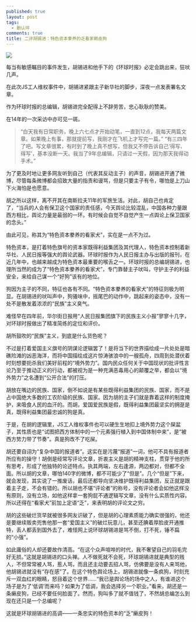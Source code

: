 ```yaml
---
published: true
layout: post
tags:
  - 删认坪
comments: true
title: 二评胡锡进：特色资本豢养的乏看家赖皮狗
---
```



![](http://img5.imgtn.bdimg.com/it/u=132146357,1320803820&fm=15&gp=0.jpg)

每当有敏感瞩目的事件发生，胡锡进和他手下的《环球时报》必定会跳出来，狂吠几声。

在此次JS工人维权事件中，胡锡进紧跟主子新华社的脚步，深夜一点发表署名文章。

作为环球时报的总编辑，胡锡进完全配得上不辞劳苦，忠心耿耿的赞美。

在14年的一次采访中亦可见一斑。

>“白天我有日常职务，晚上六七点才开始动笔，一直到12点，我每天两篇文章。如果晚上有事，那就提前写，我刚才在飞机上才写完一篇。”
“有三四年了吧。写文章很累，有时到了晚上真不想写，但我又不停告诉自己‘得写、得写’，基本没断一天。我当了9年总编辑，只请过一天假，因为那天我得动手术。”

为了更及时地让更多网友听到自己（代表其反动主子）的声音，胡锡进开通了微博，尽管每条微博都会招致大量的指责和谩骂，但是只要主子有令，哪怕是上刀山下火海怕是也愿意。

胡之所以这样，离不开其在南斯拉夫11年的军旅生活。对此，胡自己也肯定了，“当兵的人会有保卫这个国家的责任感，今天舆论比较混乱，中国各种力量跟西方相比，舆论力量是最弱的一环。有时候会自觉不自觉产生一点舆论上保卫国家的念头。”

由此可见，称其为“特色资本豢养的看家犬”，实在是一点不为过。

特色资本，是打着特色旗号的资本家既得利益集团及其代理人，特色资本控制着新华社、人民日报等强大的舆论武器。环球时报作为人民日报主办与出版的报刊，在近几年中，也越来越成为特色资本最重要的喉舌之一。环球时报的总编胡锡进，也理所当然的成为了“特色资本豢养的看家犬”，专门靠替主子吠叫，守护主子的利益安全，来给自己谋一个“好狗”该有的地位。

狗因为主子的不同，特征也各有不同。“特色资本豢养的看家犬”的特征则极为明显。在胡锡进的吠叫声中，狗骚味中，摇尾巴的动作中，跳起来的姿态中，没有一处不是散发着浓浓的“民族”主义臭气。

难怪早在四年前，华尔街日报用“人民日报集团旗下的民族主义小报”寥寥十几字，对环球时报做出了精准简练的定位和评价。

胡所鼓吹的“民族”主义，到底是什么货色呢？

不过是打着爱国主义旗号的阴谋论逻辑罢了！是将当下的世界描绘成一片处处是暗礁险滩的凶恶海洋，而将中国描绘成这片惊涛骇浪中的一艘孤舟，四周到处潜伏着时刻想要扼杀我们美好前程的“境外势力”。国内民众任何关于中国现状的批评性言论乃至于推动正义的行动，都被视为是一种充满恶毒用心的颠覆之举，都会以“境外势力”之名遭到“公开合法”的打压。

胡放在嘴边的民族、国家，倒不如说是有某些既得利益集团的民族、国家，而不是占中国绝大多数的工农阶级的民族、国家。因为胡的主子们就是靠着这样的制度掩护，来吸食人民的血汗的。而胡，爱国爱民族是假，既得利益集团最坚实的拥趸是真，既得利益集团最忠诚的狗是真。

于是，在胡的逻辑里，JS工人维权事件也可以硬生生地扣上境外势力这个屎盆子，其性质也是“试图把西方体制中的一个元素强行植入到中国体制中来”，是“被西方势力带了节奏”。真是狗改不了吃屎。

胡还要自诩为“复杂中国的报道者”。这实在是污蔑“报道”一词，他可不具有报道者所应有的操守！胡倒是经常写评论文章，折衷主义是胡的精神支柱，贯穿于他的所有思考，形成了他独特的论述特点。执其两端，左右逢源，两边都对，但都不全面。所以胡的文章，哪怕140字的微博，都不可能少了“但是”。几个“但是”下来，就会发现，其实说了一推废话，最后还都导向坚决维护既得利益集团，反正就是跟着主子走，不会有错的。所以胡也不堪“评论者”的称号，没有评论者会如他这样没有原则，没有立场，如他这样拿一套狗屁不通逻辑写文章，没有什么实质性内容。所以还得在“看家犬”前加上定语“乏”，来表明胡的评论文之穷。

胡的这些破烂货早就被很多网友识破了，但是胡的心理素质能力确实很强的，他还是要继续贩卖兜售他那一套“爱国主义”的破烂玩意儿，甚至还腆着厚脸皮开通推特，丢人都丢到国外去了，难怪网上说环球胡锡进是骂不倒，打不死，锤不扁的“小强”。

如此庸俗的人却还要故作清高。“在这个众声喧哗的时代，我不奢望自己的羽毛完好无损。”这就是胡锡进的口头禅。人不做死就不会死，环球胡锡进就是典型的贱人，不但常常被人骂，惹人骂，而且还主动要去招人骂，仿佛要是没有人来骂他，他胡锡进就没有“存在感”了。在这个特色舆论场上，胡锡进就像一条疯狗，时刻充斥一双血红的眼睛，怒目着这个世界……“我已是舆论场的场中之人，有谁进这个场子是为了‘低调’而来吗？如果为了低调，我会选择另一个职业。”看来，胡还是一条癞皮狗，已经不要任何脸面了。然而，狗叫多了就不值钱了，不然胡总编怎么到现在还只是一个总编呢？

这就是环球胡锡进的高调——一条忠实的特色资本的“乏”癞皮狗！
